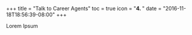+++
title = "Talk to Career Agents"
toc = true
icon = "<b>4. </b>"
date = "2016-11-18T18:56:39-08:00"
+++

Lorem Ipsum
